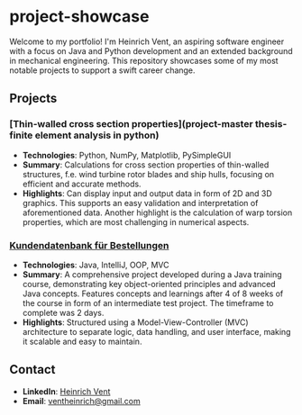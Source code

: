 # project-showcase
Welcome to my portfolio! I'm Heinrich Vent, an aspiring software engineer with a focus on Java and Python development and an extended background in mechanical engineering. This repository showcases some of my most notable projects to support a swift career change.

## Projects

### [Thin-walled cross section properties](project-master thesis-finite element analysis in python)
- **Technologies**: Python, NumPy, Matplotlib, PySimpleGUI
- **Summary**: Calculations for cross section properties of thin-walled structures, f.e. wind turbine rotor blades and ship hulls, focusing on efficient and accurate methods.
- **Highlights**: Can display input and output data in form of 2D and 3D graphics. This supports an easy validation and interpretation of aforementioned data. Another highlight is the calculation of warp torsion properties, which are most challenging in numerical aspects.

### [Kundendatenbank für Bestellungen](project-alfatraining-java-course)
- **Technologies**: Java, IntelliJ, OOP, MVC
- **Summary**: A comprehensive project developed during a Java training course, demonstrating key object-oriented principles and advanced Java concepts. Features
concepts and learnings after 4 of 8 weeks of the course in form of an intermediate test project. The timeframe to complete was 2 days.
- **Highlights**: Structured using a Model-View-Controller (MVC) architecture to separate logic, data handling, and user interface, making it scalable and easy to maintain.

## Contact
- **LinkedIn**: [Heinrich Vent](https://www.linkedin.com/in/heinrich-vent-231a88266/)
- **Email**: [ventheinrich@gmail.com](mailto:ventheinrich@gmail.com)
